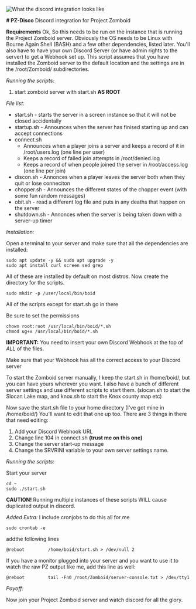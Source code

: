 
![What the discord integration looks like](https://i.imgur.com/Xa4TcU1.jpeg)

**# PZ-Disco**
Discord integration for Project Zomboid

**Requirements**
Ok, So this needs to be run on the instance that is running the Project Zomboid server.
Obviously the OS needs to be Linux with Bourne Again Shell (BASH) and a few other dependencies, listed later.
You'll also have to have your own Discord Server (or have admin rights to the server) to get a Webhook set up.
This script assumes that you have installed the Zomboid server to the default location and the settings are in the /root/Zomboid/ subdirectories.

_Running the scripts:_

1. start zomboid server with start.sh **AS ROOT**

_File list:_

- start.sh - starts the server in a screen instance so that it will not be closed accidentally
- startup.sh - Announces when the server has finised starting up and can accept connections
- connect.sh
  - Announces when a player joins a server and keeps a record of it in /root/users.log (one line per user)
  - Keeps a record of failed join attempts in /root/denied.log
  - Keeps a record of when people joined the server in /root/access.log (one line per join)
- discon.sh - Annonces when a player leaves the server both when they quit or lose conneciton
- chopper.sh - Announces the different states of the chopper event (with some fun random messages)
- obit.sh - read a different log file and puts in any deaths that happen on the server
- shutdown.sh - Annonces when the server is being taken down with a server-up timer

_Installation:_

Open a terminal to your server and make sure that all the dependencies are installed:

```
sudo apt update -y && sudo apt upgrade -y
sudo apt install curl screen sed grep
```

All of these are installed by default on most distros.
Now create the directory for the scripts.

```
sudo mkdir -p /user/local/bin/boid
```

All of the scripts except for start.sh go in there

Be sure to set the permissions

```
chown root:root /usr/local/bin/boid/*.sh
chmod ug+x /usr/local/bin/boid/*.sh
```

**IMPORTANT:** You need to insert your own Discord Webhook at the top of _ALL_ of the files.

Make sure that your Webhook has all the correct access to your Discord server

To start the Zomboid server manually, I keep the start.sh in /home/boid/, but you can have yours wherever you want. I also have a bunch of different server settings and use different scripts to start them. (slocan.sh to start the Slocan Lake map, and knox.sh to start the Knox county map etc)

Now save the start.sh file to your home directory (I've got mine in /home/boid/)
You'll want to edit that one up too. There are 3 things in there that need editing:

1. Add your Discord Webhook URL
2. Change line 104 in connect.sh **(trust me on this one)**
3. Change the server start-up message
4. Change the SRVRINI variable to your own server settings name.

_Running the scripts:_

Start your server

```
cd ~
sudo ./start.sh
```

**CAUTION!** Running multiple instances of these scripts WILL cause duplicated output in discord.

_Added Extra:_
I include cronjobs to do this all for me

```
sudo crontab -e
```

addthe following lines

```
@reboot         /home/boid/start.sh > /dev/null 2
```

If you have a monitor plugged into your server and you want to use it to watch the raw PZ output like me, add this line as well:

```
@reboot         tail -Fn0 /root/Zomboid/server-console.txt > /dev/tty1
```



_Payoff:_

Now join your Project Zomboid server and watch discord for all the glory.
